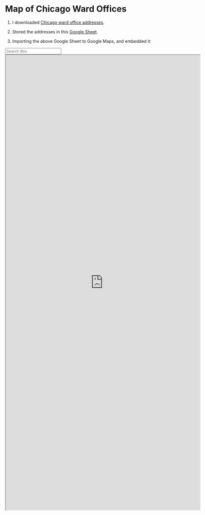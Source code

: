 # Map of Chicago Ward Offices

1. I downloaded [Chicago ward office addresses](https://www.chicago.gov/city/en/depts/other/dataset/wards.html).

2. Stored the addresses in this [Google Sheet](https://docs.google.com/spreadsheets/d/15q_zY1z3AEo4xngAWcphxT_RiMim_ik2Z-yLLmK487U/edit?usp=sharing).

3. Importing the above Google Sheet to Google Maps, and embedded it:

<input id="pac-input" class="controls" type="text" placeholder="Search Box">
<div id="map"></div>
<iframe src="https://www.google.com/maps/d/u/0/embed?mid=14Rxn6ZwGMP4LSn7p959a6hTDaDpEIal1" width="640" height="1500"></iframe>
